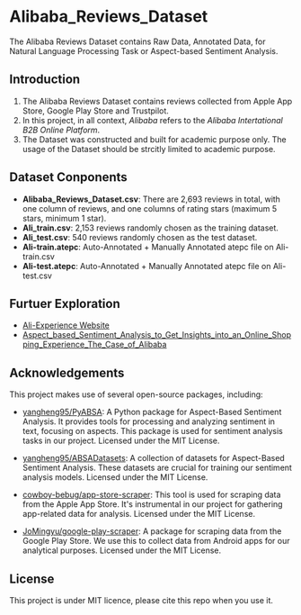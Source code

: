 # Alibaba_Reviews_Dataset
The Alibaba Reviews Dataset contains Raw Data, Annotated Data, for Natural Language Processing Task or Aspect-based Sentiment Analysis.

## Introduction
1. The Alibaba Reviews Dataset contains reviews collected from Apple App Store, Google Play Store and Trustpilot.
2. In this project, in all context, _Alibaba_ refers to the _Alibaba Intertational B2B Online Platform_.
3. The Dataset was constructed and built for academic purpose only. The usage of the Dataset should be strcitly limited to academic purpose.

## Dataset Conponents
* **Alibaba_Reviews_Dataset.csv**: There are 2,693 reviews in total, with one column of reviews, and one columns of rating stars (maximum 5 stars, minimum 1 star).
* **Ali_train.csv**: 2,153 reviews randomly chosen as the training dataset. 
* **Ali_test.csv**: 540 reviews randomly chosen as the test dataset.
* **Ali-train.atepc**: Auto-Annotated + Manually Annotated atepc file on Ali-train.csv
* **Ali-test.atepc**: Auto-Annotated + Manually Annotated atepc file on Ali-test.csv

## Furtuer Exploration
* [Ali-Experience Website](https://aliexperience.online/)
* [Aspect_based_Sentiment_Analysis_to_Get_Insights_into_an_Online_Shopping_Experience_The_Case_of_Alibaba]()

## Acknowledgements
This project makes use of several open-source packages, including:
* [yangheng95/PyABSA](https://github.com/yangheng95/PyABSA): A Python package for Aspect-Based Sentiment Analysis. It provides tools for processing and analyzing sentiment in text, focusing on aspects. This package is used for sentiment analysis tasks in our project. Licensed under the MIT License.

* [yangheng95/ABSADatasets](https://github.com/yangheng95/ABSADatasets): A collection of datasets for Aspect-Based Sentiment Analysis. These datasets are crucial for training our sentiment analysis models. Licensed under the MIT License.

* [cowboy-bebug/app-store-scraper](https://github.com/cowboy-bebug/app-store-scraper): This tool is used for scraping data from the Apple App Store. It's instrumental in our project for gathering app-related data for analysis. Licensed under the MIT License.

* [JoMingyu/google-play-scraper](https://github.com/JoMingyu/google-play-scraper): A package for scraping data from the Google Play Store. We use this to collect data from Android apps for our analytical purposes. Licensed under the MIT License.



## License
This project is under MIT licence, please cite this repo when you use it.


